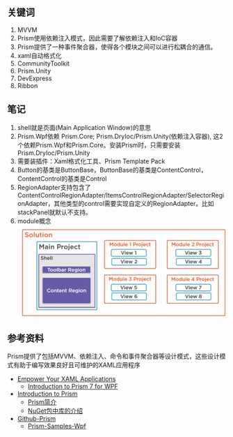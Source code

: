 

## 关键词

1. MVVM
2. Prism使用依赖注入模式，因此需要了解依赖注入和IoC容器
3. Prism提供了一种事件聚合器，使得各个模块之间可以进行松耦合的通信。
4. xaml自动格式化
5. CommunityToolkit
6. Prism.Unity
7. DevExpress
8. Ribbon


## 笔记

1. shell就是页面(Main Application Window)的意思
2. Prism.Wpf依赖 Prism.Core; Prism.DryIoc/Prism.Unity(依赖注入容器), 这2个依赖Prism.Wpf和Prism.Core。安装Prism时，只需要安装Prism.DryIoc/Prism.Unity
3. 需要装插件：Xaml格式化工具、Prism Template Pack
4. Button的基类是ButtonBase，ButtonBase的基类是ContentControl，ContentControl的基类是Control
5. RegionAdapter支持包含了ContentControlRegionAdapter/ItemsControlRegionAdapter/SelectorRegionAdapter，其他类型的control需要实现自定义的RegionAdapter。比如stackPanel就默认不支持。
6. module概念
   ![](./images/solution_in_prism.png)
   

## 参考资料

Prism提供了包括MVVM、依赖注入、命令和事件聚合器等设计模式，这些设计模式有助于编写效果良好且可维护的XAML应用程序

- [Empower Your XAML Applications](https://prismlibrary.com/)
  - [Introduction to Prism 7 for WPF](https://www.pluralsight.com/courses/prism-wpf-introduction?clickid=ROdXhfRqWxyKR8EwyXTfu3VWUkswMXxvG0ebWo0&irgwc=1&mpid=2385426&aid=7010a000001xAKZAA2&utm_medium=digital_affiliate&utm_campaign=2385426&utm_source=impactradius)
- [Introduction to Prism](https://prismlibrary.github.io/docs/)
  - [Prism简介](https://csharpshare.com/articles/framework/prism-doc/index.html)
  - [NuGet包中库的介绍](https://csharpshare.com/articles/framework/prism-doc/getting-started/NuGet-Packages.html)
- [Github-Prism](https://github.com/PrismLibrary/Prism)
  - [Prism-Samples-Wpf](https://github.com/PrismLibrary/Prism-Samples-Wpf)